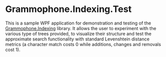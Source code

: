 # Grammophone.Indexing.Test
This is a sample WPF application for demonstration and testing 
of the [Grammophone.Indexing](https://github.com/grammophone/Grammophone.Indexing) library. It allows the user to experiment 
with the various type of trees provided, to visualize their structure and test the approximate search functionality 
with standard Levenshtein distance metrics (a character match costs 0 while additions, changes and removals cost 1).
